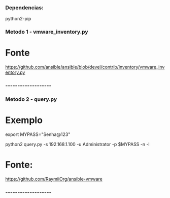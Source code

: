 ### Dependencias:

python2-pip


### Metodo 1 - vmware_inventory.py

# Fonte 
https://github.com/ansible/ansible/blob/devel/contrib/inventory/vmware_inventory.py

### -------------------

### Metodo 2 - query.py

# Exemplo 

export MYPASS="Senha@123"

python2 query.py -s 192.168.1.100 -u Administrator -p $MYPASS -n -l

# Fonte:
https://github.com/RaymiiOrg/ansible-vmware

### -------------------

